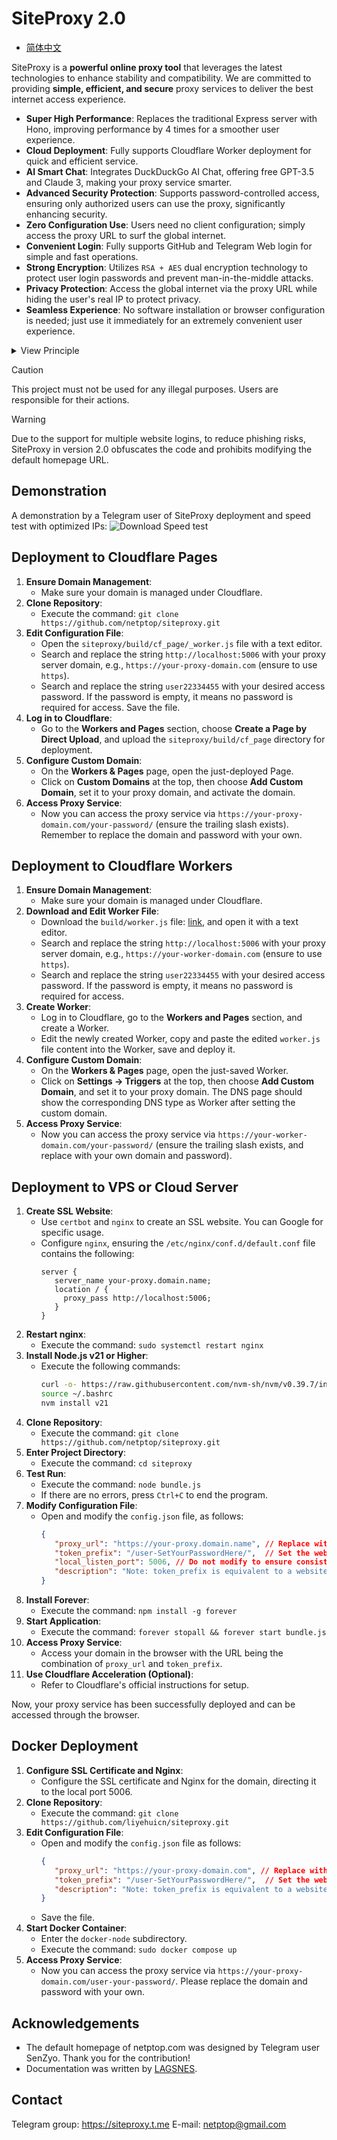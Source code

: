 # SiteProxy 2.0
 - [简体中文](README.md)

SiteProxy is a **powerful online proxy tool** that leverages the latest technologies to enhance stability and compatibility. We are committed to providing **simple, efficient, and secure** proxy services to deliver the best internet access experience.

- **Super High Performance**: Replaces the traditional Express server with Hono, improving performance by 4 times for a smoother user experience.
- **Cloud Deployment**: Fully supports Cloudflare Worker deployment for quick and efficient service.
- **AI Smart Chat**: Integrates DuckDuckGo AI Chat, offering free GPT-3.5 and Claude 3, making your proxy service smarter.
- **Advanced Security Protection**: Supports password-controlled access, ensuring only authorized users can use the proxy, significantly enhancing security.
- **Zero Configuration Use**: Users need no client configuration; simply access the proxy URL to surf the global internet.
- **Convenient Login**: Fully supports GitHub and Telegram Web login for simple and fast operations.
- **Strong Encryption**: Utilizes `RSA + AES` dual encryption technology to protect user login passwords and prevent man-in-the-middle attacks.
- **Privacy Protection**: Access the global internet via the proxy URL while hiding the user's real IP to protect privacy.
- **Seamless Experience**: No software installation or browser configuration is needed; just use it immediately for an extremely convenient user experience.

<details>
  <summary>View Principle</summary>

```
                                                 +----> google/youtube
                             +----------------+  |
                             |                |  |
user browser +-------------->+ siteproxy      +-------> wikipedia
                             |                |  |
                             +----------------+  |
                                                 +----> chinese forums
```

</details>

> [!CAUTION]
> This project must not be used for any illegal purposes. Users are responsible for their actions.

> [!WARNING]
> Due to the support for multiple website logins, to reduce phishing risks, SiteProxy in version 2.0 obfuscates the code and prohibits modifying the default homepage URL.

## Demonstration

A demonstration by a Telegram user of SiteProxy deployment and speed test with optimized IPs:
![Download Speed test](https://raw.githubusercontent.com/netptop/siteproxy/master/test.png)

## Deployment to Cloudflare Pages

1. **Ensure Domain Management**:
   - Make sure your domain is managed under Cloudflare.
2. **Clone Repository**:
   - Execute the command: `git clone https://github.com/netptop/siteproxy.git`
3. **Edit Configuration File**:
   - Open the `siteproxy/build/cf_page/_worker.js` file with a text editor.
   - Search and replace the string `http://localhost:5006` with your proxy server domain, e.g., `https://your-proxy-domain.com` (ensure to use `https`).
   - Search and replace the string `user22334455` with your desired access password. If the password is empty, it means no password is required for access. Save the file.
4. **Log in to Cloudflare**:
   - Go to the **Workers and Pages** section, choose **Create a Page by Direct Upload**, and upload the `siteproxy/build/cf_page` directory for deployment.
5. **Configure Custom Domain**:
   - On the **Workers & Pages** page, open the just-deployed Page.
   - Click on **Custom Domains** at the top, then choose **Add Custom Domain**, set it to your proxy domain, and activate the domain.
6. **Access Proxy Service**:
   - Now you can access the proxy service via `https://your-proxy-domain.com/your-password/` (ensure the trailing slash exists). Remember to replace the domain and password with your own.

## Deployment to Cloudflare Workers

1. **Ensure Domain Management**:
   - Make sure your domain is managed under Cloudflare.
2. **Download and Edit Worker File**:
   - Download the `build/worker.js` file: [link](https://raw.githubusercontent.com/netptop/siteproxy/master/build/worker.js), and open it with a text editor.
   - Search and replace the string `http://localhost:5006` with your proxy server domain, e.g., `https://your-worker-domain.com` (ensure to use `https`).
   - Search and replace the string `user22334455` with your desired access password. If the password is empty, it means no password is required for access.
3. **Create Worker**:
   - Log in to Cloudflare, go to the **Workers and Pages** section, and create a Worker.
   - Edit the newly created Worker, copy and paste the edited `worker.js` file content into the Worker, save and deploy it.
4. **Configure Custom Domain**:
   - On the **Workers & Pages** page, open the just-saved Worker.
   - Click on **Settings -> Triggers** at the top, then choose **Add Custom Domain**, and set it to your proxy domain. The DNS page should show the corresponding DNS type as Worker after setting the custom domain.
5. **Access Proxy Service**:
   - Now you can access the proxy service via `https://your-worker-domain.com/your-password/` (ensure the trailing slash exists, and replace with your own domain and password).

## Deployment to VPS or Cloud Server

1. **Create SSL Website**:
   - Use `certbot` and `nginx` to create an SSL website. You can Google for specific usage.
   - Configure `nginx`, ensuring the `/etc/nginx/conf.d/default.conf` file contains the following:
     ```nginx
     server {
        server_name your-proxy.domain.name;
        location / {
          proxy_pass http://localhost:5006;
        }
     }
     ```
2. **Restart nginx**:
   - Execute the command: `sudo systemctl restart nginx`
3. **Install Node.js v21 or Higher**:
   - Execute the following commands:
     ```bash
     curl -o- https://raw.githubusercontent.com/nvm-sh/nvm/v0.39.7/install.sh | bash
     source ~/.bashrc
     nvm install v21
     ```
4. **Clone Repository**:
   - Execute the command: `git clone https://github.com/netptop/siteproxy.git`
5. **Enter Project Directory**:
   - Execute the command: `cd siteproxy`
6. **Test Run**:
   - Execute the command: `node bundle.js`
   - If there are no errors, press `Ctrl+C` to end the program.
7. **Modify Configuration File**:
   - Open and modify the `config.json` file, as follows:
     ```json
     {
        "proxy_url": "https://your-proxy.domain.name", // Replace with your proxy server domain, ensure to use https
        "token_prefix": "/user-SetYourPasswordHere/",  // Set the website password to prevent unauthorized access, keep the slashes. Empty means no password.
        "local_listen_port": 5006, // Do not modify to ensure consistency with nginx configuration
        "description": "Note: token_prefix is equivalent to a website password, please set it carefully. The combination of proxy_url and token_prefix is the access URL."
     }
     ```
8. **Install Forever**:
   - Execute the command: `npm install -g forever`
9. **Start Application**:
   - Execute the command: `forever stopall && forever start bundle.js`
10. **Access Proxy Service**:
    - Access your domain in the browser with the URL being the combination of `proxy_url` and `token_prefix`.
11. **Use Cloudflare Acceleration (Optional)**:
    - Refer to Cloudflare's official instructions for setup.

Now, your proxy service has been successfully deployed and can be accessed through the browser.

## Docker Deployment

1. **Configure SSL Certificate and Nginx**:
   - Configure the SSL certificate and Nginx for the domain, directing it to the local port 5006.
2. **Clone Repository**:
   - Execute the command: `git clone https://github.com/liyehuicn/siteproxy.git`
3. **Edit Configuration File**:
   - Open and modify the `config.json` file as follows:
     ```json
     {
        "proxy_url": "https://your-proxy-domain.com", // Replace with your obtained proxy server domain
        "token_prefix": "/user-SetYourPasswordHere/",  // Set the website password to prevent unauthorized access, keep the slashes
        "description": "Note: token_prefix is equivalent to a website password, please set it carefully. The combination of proxy_url and token_prefix is the access URL."
     }
     ```
   - Save the file.
4. **Start Docker Container**:
   - Enter the `docker-node` subdirectory.
   - Execute the command: `sudo docker compose up`
5. **Access Proxy Service**:
   - Now you can access the proxy service via `https://your-proxy-domain.com/user-your-password/`. Please replace the domain and password with your own.

## Acknowledgements
 - The default homepage of netptop.com was designed by Telegram user SenZyo. Thank you for the contribution!
 - Documentation was written by [LAGSNES](https://github.com/SNESNya).

## Contact
Telegram group: https://siteproxy.t.me
E-mail: [netptop@gmail.com](mailto:netptop@gmail.com)

